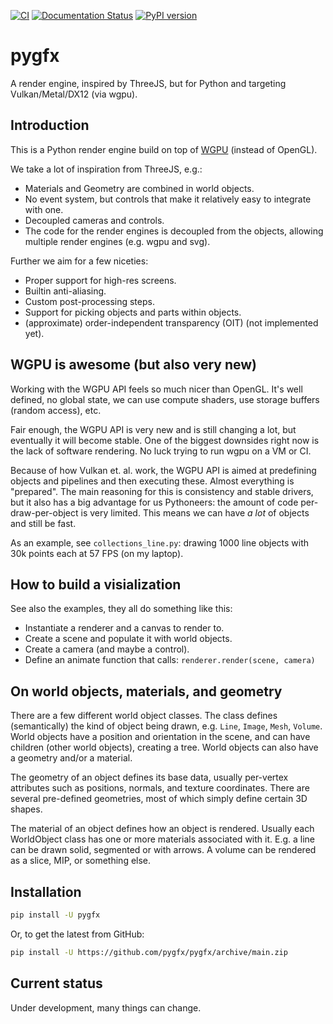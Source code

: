 [![CI](https://github.com/pygfx/pygfx/workflows/CI/badge.svg)](https://github.com/pygfx/pygfx/actions)
[![Documentation Status](https://readthedocs.org/projects/pygfx/badge/?version=latest)](https://pygfx.readthedocs.io/en/latest/?badge=latest)
[![PyPI version](https://badge.fury.io/py/pygfx.svg)](https://badge.fury.io/py/pygfx)

# pygfx

A render engine, inspired by ThreeJS, but for Python and targeting Vulkan/Metal/DX12 (via wgpu).


## Introduction

This is a Python render engine build on top of [WGPU](https://github.com/pygfx/wgpu-py) (instead of OpenGL).

We take a lot of inspiration from ThreeJS, e.g.:

* Materials and Geometry are combined in world objects.
* No event system, but controls that make it relatively easy to integrate with one.
* Decoupled cameras and controls.
* The code for the render engines is decoupled from the objects, allowing multiple render engines (e.g. wgpu and svg).

Further we aim for a few niceties:
* Proper support for high-res screens.
* Builtin anti-aliasing.
* Custom post-processing steps.
* Support for picking objects and parts within objects.
* (approximate) order-independent transparency (OIT) (not implemented yet).


## WGPU is awesome (but also very new)

Working with the WGPU API feels so much nicer than OpenGL. It's well
defined, no global state, we can use compute shaders, use storage
buffers (random access), etc.

Fair enough, the WGPU API is very new and is still changing a lot, but
eventually it will become stable. One of the biggest downsides right
now is the lack of software rendering. No luck trying to run wgpu on a
VM or CI.

Because of how Vulkan et. al. work, the WGPU API is aimed at predefining
objects and pipelines and then executing these. Almost everything is
"prepared". The main reasoning for this is consistency and stable drivers,
but it also has a big advantage for us Pythoneers: the amount of code per-draw-per-object
is very limited. This means we can have *a lot* of objects and still be fast.

As an example, see `collections_line.py`: drawing 1000 line objects with 30k points each at 57 FPS (on my laptop).


## How to build a visialization

See also the examples, they all do something like this:

* Instantiate a renderer and a canvas to render to.
* Create a scene and populate it with world objects.
* Create a camera (and maybe a control).
* Define an  animate function that calls: `renderer.render(scene, camera)`


## On world objects, materials, and geometry

There are a few different world object classes. The class defines
(semantically) the kind of object being drawn, e.g. `Line`, `Image`,
`Mesh`, `Volume`. World objects have a position and orientation in the
scene, and can have children (other world objects), creating a tree.
World objects can also have a geometry and/or a material.

The geometry of an object defines its base data, usually per-vertex
attributes such as positions, normals, and texture coordinates. There
are several pre-defined geometries, most of which simply define certain
3D shapes.

The material of an object defines how an object is rendered. Usually
each WorldObject class has one or more materials associated with it.
E.g. a line can be drawn solid, segmented or with arrows. A volume can
be rendered as a slice, MIP, or something else.


## Installation

```bash
pip install -U pygfx
```
Or, to get the latest from GitHub:
```bash
pip install -U https://github.com/pygfx/pygfx/archive/main.zip
```


## Current status

Under development, many things can change.
